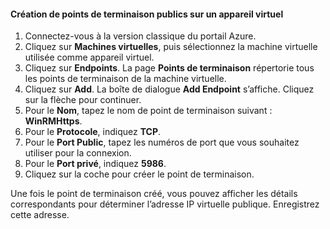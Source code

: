 #### <a name="to-create-public-endpoints-on-the-virtual-device"></a>Création de points de terminaison publics sur un appareil virtuel

1. Connectez-vous à la version classique du portail Azure.
2. Cliquez sur **Machines virtuelles**, puis sélectionnez la machine virtuelle utilisée comme appareil virtuel.
3. Cliquez sur **Endpoints**. La page **Points de terminaison** répertorie tous les points de terminaison de la machine virtuelle.
4. Cliquez sur **Add**. La boîte de dialogue **Add Endpoint** s’affiche. Cliquez sur la flèche pour continuer.
5. Pour le **Nom**, tapez le nom de point de terminaison suivant : **WinRMHttps**.
6. Pour le **Protocole**, indiquez **TCP**.
7. Pour le **Port Public**, tapez les numéros de port que vous souhaitez utiliser pour la connexion.
8. Pour le **Port privé**, indiquez **5986**.
9. Cliquez sur la coche pour créer le point de terminaison.

Une fois le point de terminaison créé, vous pouvez afficher les détails correspondants pour déterminer l’adresse IP virtuelle publique. Enregistrez cette adresse.

